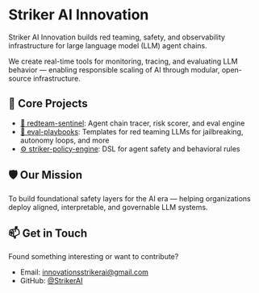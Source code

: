 # Striker AI Innovation

Striker AI Innovation builds red teaming, safety, and observability infrastructure for large language model (LLM) agent chains.

We create real-time tools for monitoring, tracing, and evaluating LLM behavior — enabling responsible scaling of AI through modular, open-source infrastructure.

## 🧩 Core Projects

- [🔴 redteam-sentinel](https://github.com/StrikerAI/redteam-sentinel): Agent chain tracer, risk scorer, and eval engine
- [📘 eval-playbooks](https://github.com/StrikerAI/eval-playbooks): Templates for red teaming LLMs for jailbreaking, autonomy loops, and more
- [⚙️ striker-policy-engine](https://github.com/StrikerAI/policy-engine): DSL for agent safety and behavioral rules

## 🛡️ Our Mission

To build foundational safety layers for the AI era — helping organizations deploy aligned, interpretable, and governable LLM systems.

## 📫 Get in Touch

Found something interesting or want to contribute?
- Email: [innovationsstrikerai@gmail.com](mailto:innovationsstrikerai@gmail.com)
- GitHub: [@StrikerAI](https://github.com/StrikerAI)
